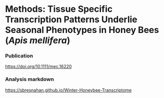 # Methods: Tissue Specific Transcription Patterns Underlie Seasonal Phenotypes in Honey Bees (*Apis mellifera*)

### Publication
https://doi.org/10.1111/mec.16220

### Analysis markdown
https://sbresnahan.github.io/Winter-Honeybee-Transcriptome
